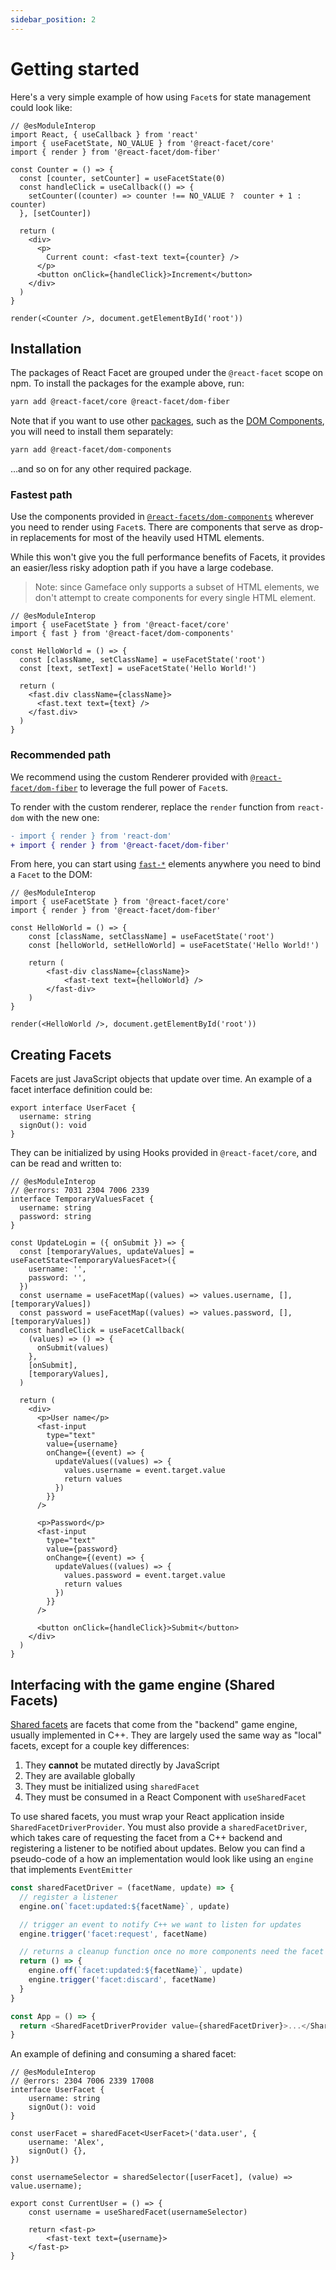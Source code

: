 ```yaml
---
sidebar_position: 2
---
```


# Getting started

Here's a very simple example of how using `Facet`s for state management could look like:

```tsx twoslash
// @esModuleInterop
import React, { useCallback } from 'react'
import { useFacetState, NO_VALUE } from '@react-facet/core'
import { render } from '@react-facet/dom-fiber'

const Counter = () => {
  const [counter, setCounter] = useFacetState(0)
  const handleClick = useCallback(() => {
    setCounter((counter) => counter !== NO_VALUE ?  counter + 1 : counter)
  }, [setCounter])

  return (
    <div>
      <p>
        Current count: <fast-text text={counter} />
      </p>
      <button onClick={handleClick}>Increment</button>
    </div>
  )
}

render(<Counter />, document.getElementById('root'))
```

## Installation

The packages of React Facet are grouped under the `@react-facet` scope on npm. To install the packages for the example above, run:

```sh
yarn add @react-facet/core @react-facet/dom-fiber
```

Note that if you want to use other [packages](api/packages), such as the [DOM Components](api/dom-components), you will need to install them separately:

```sh
yarn add @react-facet/dom-components
```

…and so on for any other required package.

### Fastest path

Use the components provided in [`@react-facets/dom-components`](api/dom-components) wherever you need to render using `Facet`s. There are components that serve as drop-in replacements for most of the heavily used HTML elements.

While this won't give you the full performance benefits of Facets, it provides an easier/less risky adoption path if you have a large codebase.

> Note: since Gameface only supports a subset of HTML elements, we don't attempt to create components for every single HTML element.

```tsx twoslash
// @esModuleInterop
import { useFacetState } from '@react-facet/core'
import { fast } from '@react-facet/dom-components'

const HelloWorld = () => {
  const [className, setClassName] = useFacetState('root')
  const [text, setText] = useFacetState('Hello World!')

  return (
    <fast.div className={className}>
      <fast.text text={text} />
    </fast.div>
  )
}
```

### Recommended path

We recommend using the custom Renderer provided with [`@react-facet/dom-fiber`](rendering/using-the-custom-renderer) to leverage the full power of `Facet`s.

To render with the custom renderer, replace the `render` function from `react-dom` with the new one:

```diff
- import { render } from 'react-dom'
+ import { render } from '@react-facet/dom-fiber'
```

From here, you can start using [`fast-*`](api/fast-components) elements anywhere you need to bind a `Facet` to the DOM:

```tsx twoslash
// @esModuleInterop
import { useFacetState } from '@react-facet/core'
import { render } from '@react-facet/dom-fiber'

const HelloWorld = () => {
	const [className, setClassName] = useFacetState('root')
	const [helloWorld, setHelloWorld] = useFacetState('Hello World!')

	return (
		<fast-div className={className}>
			<fast-text text={helloWorld} />
		</fast-div>
	)
}

render(<HelloWorld />, document.getElementById('root'))
```

## Creating Facets

Facets are just JavaScript objects that update over time. An example of a facet interface definition could be:

```tsx twoslash
export interface UserFacet {
  username: string
  signOut(): void
}
```

They can be initialized by using Hooks provided in `@react-facet/core`, and can be read and written to:

```tsx twoslash
// @esModuleInterop
// @errors: 7031 2304 7006 2339
interface TemporaryValuesFacet {
  username: string
  password: string
}

const UpdateLogin = ({ onSubmit }) => {
  const [temporaryValues, updateValues] = useFacetState<TemporaryValuesFacet>({
    username: '',
    password: '',
  })
  const username = useFacetMap((values) => values.username, [], [temporaryValues])
  const password = useFacetMap((values) => values.password, [], [temporaryValues])
  const handleClick = useFacetCallback(
    (values) => () => {
      onSubmit(values)
    },
    [onSubmit],
    [temporaryValues],
  )

  return (
    <div>
      <p>User name</p>
      <fast-input
        type="text"
        value={username}
        onChange={(event) => {
          updateValues((values) => {
            values.username = event.target.value
            return values
          })
        }}
      />

      <p>Password</p>
      <fast-input
        type="text"
        value={password}
        onChange={(event) => {
          updateValues((values) => {
            values.password = event.target.value
            return values
          })
        }}
      />

      <button onClick={handleClick}>Submit</button>
    </div>
  )
}
```

## Interfacing with the game engine (Shared Facets)

[Shared facets](game-ui-development/shared-facet) are facets that come from the "backend" game engine, usually implemented in C++. They are largely used the same way as "local" facets, except for a couple key differences:

1. They **cannot** be mutated directly by JavaScript
2. They are available globally
3. They must be initialized using `sharedFacet`
4. They must be consumed in a React Component with `useSharedFacet`

To use shared facets, you must wrap your React application inside `SharedFacetDriverProvider`. You must also provide a `sharedFacetDriver`, which takes care of requesting the facet from a C++ backend and registering a listener to be notified about updates. Below you can find a pseudo-code of a how an implementation would look like using an `engine` that implements `EventEmitter`

```ts
const sharedFacetDriver = (facetName, update) => {
  // register a listener
  engine.on(`facet:updated:${facetName}`, update)

  // trigger an event to notify C++ we want to listen for updates
  engine.trigger('facet:request', facetName)

  // returns a cleanup function once no more components need the facet data
  return () => {
    engine.off(`facet:updated:${facetName}`, update)
    engine.trigger('facet:discard', facetName)
  }
}

const App = () => {
  return <SharedFacetDriverProvider value={sharedFacetDriver}>...</SharedFacetDriverProvider>
}
```

An example of defining and consuming a shared facet:

```tsx twoslash
// @esModuleInterop
// @errors: 2304 7006 2339 17008
interface UserFacet {
	username: string
	signOut(): void
}

const userFacet = sharedFacet<UserFacet>('data.user', {
	username: 'Alex',
	signOut() {},
})

const usernameSelector = sharedSelector([userFacet], (value) => value.username);

export const CurrentUser = () => {
	const username = useSharedFacet(usernameSelector)

	return <fast-p>
		<fast-text text={username}>
	</fast-p>
}
```
